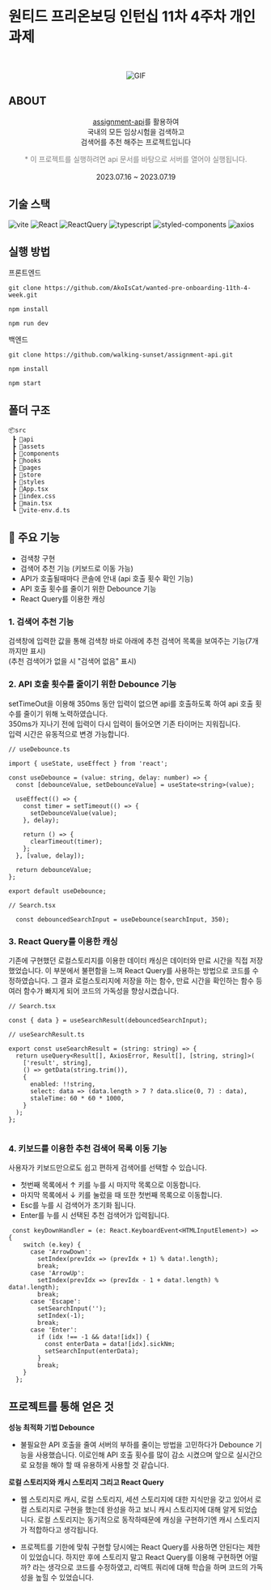 # 원티드 프리온보딩 인턴십 11차 4주차 개인 과제

<br />

<div align='center'>

![GIF](https://github.com/AkoIsCat/wanted-pre-onboarding-11th-4-week/assets/109052469/1413c621-035e-4267-aa01-348495b23076)

</div>

## ABOUT

<div align='center'>
    <p> <a href="https://github.com/walking-sunset/assignment-api">assignment-api</a>를 활용하여 <br/>국내의 모든 임상시험을 검색하고 <br/> 검색어를 추천 해주는 프로젝트입니다</p>
    <font color="gray">
    * 이 프로젝트를 실행하려면 api 문서를 바탕으로 서버를 열어야 실행됩니다.
    </font>
    <br />
    <br />
    <div style="text-align: center"> 2023.07.16 ~ 2023.07.19 </div>
</div>

## 기술 스택

![vite](https://img.shields.io/badge/Vite-1.4.0-red?logo=vite&logoColor=red)
![React](https://img.shields.io/badge/React-5.0.1-20232A?logo=react)
![ReactQuery](https://img.shields.io/badge/react%20query-4.35.3-20232A?logo=react)
![typescript](https://img.shields.io/badge/typescript-4.9.5-007ACC?logo=typescript)
![styled-components](https://img.shields.io/badge/styled--components-1.12.0-28A745?logo=styled-components)
![axios](https://img.shields.io/badge/axios-1.4.0-%23671DDF?logo=axios&logoColor=%23671DDF)

## 실행 방법

프론트엔드

```
git clone https://github.com/AkoIsCat/wanted-pre-onboarding-11th-4-week.git

npm install

npm run dev
```

백엔드

```
git clone https://github.com/walking-sunset/assignment-api.git

npm install

npm start
```

## 폴더 구조

```
📦src
 ┣ 📂api
 ┣ 📂assets
 ┣ 📂components
 ┣ 📂hooks
 ┣ 📂pages
 ┣ 📂store
 ┣ 📂styles
 ┣ 📜App.tsx
 ┣ 📜index.css
 ┣ 📜main.tsx
 ┗ 📜vite-env.d.ts
```

## 📌 주요 기능

- 검색창 구현
- 검색어 추천 기능 (키보드로 이동 가능)
- API가 호출될때마다 콘솔에 안내 (api 호출 횟수 확인 기능)
- API 호출 횟수를 줄이기 위한 Debounce 기능
- React Query를 이용한 캐싱

### 1. 검색어 추천 기능

검색창에 입력한 값을 통해 검색창 바로 아래에 추천 검색어 목록을 보여주는 기능(7개 까지만 표시)
<br />
(추천 검색어가 없을 시 "검색어 없음" 표시)

### 2. API 호출 횟수를 줄이기 위한 Debounce 기능

setTimeOut을 이용해 350ms 동안 입력이 없으면 api를 호출하도록 하여 api 호출 횟수를 줄이기 위해 노력하였습니다.
<br>350ms가 지나기 전에 입력이 다시 입력이 들어오면 기존 타이머는 지워집니다.
<br>입력 시간은 유동적으로 변경 가능합니다.

```
// useDebounce.ts

import { useState, useEffect } from 'react';

const useDebounce = (value: string, delay: number) => {
  const [debounceValue, setDebounceValue] = useState<string>(value);

  useEffect(() => {
    const timer = setTimeout(() => {
      setDebounceValue(value);
    }, delay);

    return () => {
      clearTimeout(timer);
    };
  }, [value, delay]);

  return debounceValue;
};

export default useDebounce;

// Search.tsx

  const debouncedSearchInput = useDebounce(searchInput, 350);

```

### 3. React Query를 이용한 캐싱

기존에 구현했던 로컬스토리지를 이용한 데이터 캐싱은 데이터와 만료 시간을 직접 저장했었습니다. 이 부분에서 불편함을 느껴 React Query를 사용하는 방법으로 코드를 수정하였습니다. 그 결과 로컬스토리지에 저장을 하는 함수, 만료 시간을 확인하는 함수 등 여러 함수가 빠지게 되어 코드의 가독성을 향상시켰습니다.

```
// Search.tsx

const { data } = useSearchResult(debouncedSearchInput);

// useSearchResult.ts

export const useSearchResult = (string: string) => {
  return useQuery<Result[], AxiosError, Result[], [string, string]>(
    ['result', string],
    () => getData(string.trim()),
    {
      enabled: !!string,
      select: data => (data.length > 7 ? data.slice(0, 7) : data),
      staleTime: 60 * 60 * 1000,
    }
  );
};


```

### 4. 키보드를 이용한 추천 검색어 목록 이동 기능

사용자가 키보드만으로도 쉽고 편하게 검색어를 선택할 수 있습니다.
<br/>

- 첫번째 목록에서 ↑ 키를 누를 시 마지막 목록으로 이동합니다.
  <br/>
- 마지막 목록에서 ↓ 키를 눌렀을 때 또한 첫번째 목록으로 이동합니다.
  <br/>
- Esc를 누를 시 검색어가 초기화 됩니다.
  <br/>
- Enter를 누를 시 선택된 추천 검색어가 입력됩니다.

```
 const keyDownHandler = (e: React.KeyboardEvent<HTMLInputElement>) => {
    switch (e.key) {
      case 'ArrowDown':
        setIndex(prevIdx => (prevIdx + 1) % data!.length);
        break;
      case 'ArrowUp':
        setIndex(prevIdx => (prevIdx - 1 + data!.length) % data!.length);
        break;
      case 'Escape':
        setSearchInput('');
        setIndex(-1);
        break;
      case 'Enter':
        if (idx !== -1 && data![idx]) {
          const enterData = data![idx].sickNm;
          setSearchInput(enterData);
        }
        break;
    }
  };
```

## 프로젝트를 통해 얻은 것

**성능 최적화 기법 Debounce**

- 불필요한 API 호출을 줄여 서버의 부하를 줄이는 방법을 고민하다가 Debounce 기능을 사용했습니다. 이로인해 API 호출 횟수를 많이 감소 시켰으며 앞으로 실시간으로 요청을 해야 할 때 유용하게 사용할 것 같습니다.

**로컬 스토리지와 캐시 스토리지 그리고 React Query**

- 웹 스토리지로 캐시, 로컬 스토리지, 세션 스토리지에 대한 지식만을 갖고 있어서 로컬 스토리지로 구현을 했는데 완성을 하고 보니 캐시 스토리지에 대해 알게 되었습니다.
  로컬 스토리지는 동기적으로 동작하때문에 캐싱을 구현하기엔 캐시 스토리지가 적합하다고 생각됩니다.

- 프로젝트를 기한에 맞춰 구현할 당시에는 React Query를 사용하면 안된다는 제한이 있었습니다. 하지만 후에 스토리지 말고 React Query를 이용해 구현하면 어떨까? 라는 생각으로 코드를 수정하였고, 리액트 쿼리에 대해 학습을 하며 코드의 가독성을 높힐 수 있었습니다.
